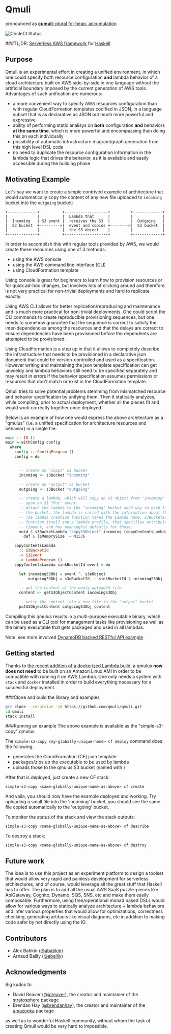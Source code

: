 Qmuli 
======
pronounced as [**cumuli**: plural for heap, accumulation](http://www.merriam-webster.com/dictionary/cumuli?pronunciation&lang=en_us&dir=c&file=cumulu02)

![CircleCI Status](https://circleci.com/gh/qmuli/qmuli.svg?style=shield&circle-token=:circle-token)


###TL;DR: [Serverless AWS framework](https://serverless.com/) for [Haskell](https://www.haskell.org/)


Purpose
-------

Qmuli is an experimental effort in creating a unified environment, in which one could specify both resource configuration **and** lambda 
behavior of a cloud architecture built on AWS side-by-side in one language without the artificial boundary imposed by the current 
generation of AWS tools.
Advantages of such unification are numerous:

* a more convenient way to specify AWS resources configuration than with regular CloudFormation templates codified in JSON, in a language 
subset that is as declarative as JSON but much more powerful and expressive
* ability of performing static analisys on **both** configuration **and** behaviors **at the same time**, which is more powerful and 
encompassing than doing this on each individually
* possibility of automatic infrastructure diagram/graph generation from this high level DSL code
* no need to duplicate the resource configuration information in the lambda logic that drives the behavior, as it is available and easily 
accessible during the building phase


Motivating Example
------------------

Let's say we want to create a simple contrived example of architecture that would automatically copy the content of any new file uploaded 
to `incoming` bucket into the `outgoing` bucket:



    +-------------+          +-------------------+         +-------------+
    |             |          |  Lambda that      |         |             |
    |  Incoming   | S3 event |  receives the S3  |         |  Outgoing   |
    |  S3 bucket  +--------->|  event and copies +-------->|  S3 bucket  |
    |             |          |  the S3 object    |         |             |
    +-------------+          +-------------------+         +-------------+


In order to accomplish this with regular tools provided by AWS, we would create these resources using one of 3 methods:

- using the AWS console
- using the AWS command line interface (CLI)
- using CloudFormation template

Using console is great for beginners to learn how to provision resources or for quick ad-hoc changes, but involves lots of clicking around
and therefore is not very practical for non-trivial deployments and hard to replicate exactly.

Using AWS CLI allows for better replication/reproducing and maintenance and is much more practical for non-trivial deployments. One could
script the CLI commands to create reproducible provisioning sequences, but one needs to somehow guarantee that the sequence is correct to
satisfy the inter-dependencies among the resources and that the delays are correct to ensure dependencies have been provisioned before
the dependents are attempted to be provisioned.

Using CloudFormation is a step up in that it allows to completely describe the infrastructure that needs to be provisioned in a declarative
json document that could be version-controlled and used as a specification. However writing and maintaining the json template specification
can get unwieldy and lambda behaviors still need to be specified separately and may result in errors if the behavior specification assumes
permissions or resources that don't match or exist in the CloudFormation template.

Qmuli tries to solve potential problems stemming from mismatched resource and behavior specification by unifying them. Then it statically
analyzes, while compiling, prior to actual deployment, whether all the pieces fit and would work correctly together once deployed.

Below is an example of how one would express the above architecture as a "qmulus" (i.e. a unified specification for architecture resources
and behavior) in a single file:

```haskell
main :: IO ()
main = withConfig config
  where
    config :: ConfigProgram ()
    config = do


      -- create an "input" s3 bucket
      incoming <- s3Bucket "incoming"

      -- create an "output" s3 bucket
      outgoing <- s3Bucket "outgoing"

      -- create a lambda, which will copy an s3 object from "incoming" to "outgoing" buckets
      -- upon an S3 "Put" event.
      -- Attach the lambda to the "incoming" bucket such way so each time a file is uploaded to
      -- the bucket, the lambda is called with the information about the newly uploaded file.
      -- The lambda creation function takes the Lambda name, s3BucketId to attach to, lambda 
      -- function itself and a lambda profile, that specifies attributes like memory size and
      -- timeout, and has meaningful defaults for those.
      void $ s3BucketLambda "copyS3Object" incoming (copyContentsLambda outgoing) $
        def & lpMemorySize .~ M1536

    copyContentsLambda
      :: S3BucketId
      -> S3Event
      -> LambdaProgram ()
    copyContentsLambda sinkBucketId event = do

      let incomingS3Obj = event ^. s3eObject
          outgoingS3Obj = s3oBucketId .~ sinkBucketId $ incomingS3Obj

      -- get the content of the newly uploaded file
      content <- getS3ObjectContent incomingS3Obj

      -- write the content into a new file in the "output" bucket
      putS3ObjectContent outgoingS3Obj content

```

Compiling this qmulus results in a multi-purpose executable binary, which can be used as a CLI tool for management tasks like provisioning
as well as the binary executable that gets packaged and used in all lambdas.

Note: see more involved [DynamoDB backed RESTful API example](https://github.com/qmuli/qmuli/blob/master/examples/apigw-lambda-dynamodb/src/Main.hs)

Getting started
---------------

Thanks to [the recent addition of a dockerized Lambda build](https://github.com/qmuli/qmuli/pull/5/commits), a qmulus **now does not need** to be 
built on an Amazon Linux AMI in order to be compatible with running it on AWS Lambda. One only needs a system with `stack` and `docker` installed in 
order to build everything necessary for a successful deployment.


###Clone and build the library and examples
```sh
git clone --recursive -j8 https://github.com/qmuli/qmuli.git
cd qmuli
stack install
```

###Running an example
The above example is available as the "simple-s3-copy" qmulus.

The `simple-s3-copy <my-globally-unique-name> cf deploy` command does the following:

- generates the CloudFormation (CF) json template
- packages/zips up the executable to be used by lambda
- uploads those to the qmulus S3 bucket (named with <my-unique-name>)


After that is deployed, just create a new CF stack:

`simple-s3-copy <same-globally-unique-name-as-above> cf create`

And voila, you should now have the example deployed and working.
Try uploading a small file into the 'incoming' bucket, you should see the same file copied automatically to the 'outgoing' bucket.


To monitor the status of the stack and view the stack outputs:

`simple-s3-copy <same-globally-unique-name-as-above> cf describe`


To destroy a stack:

`simple-s3-copy <same-globally-unique-name-as-above> cf destroy`


Future work
-----------

The idea is to use this project as an experiment platform to design a toolset that would allow very rapid and painless development for 
serverless architectures, and of course, would leverage all the great stuff that Haskell has to offer. The plan is to add all the usual 
AWS SaaS puzzle-pieces like ApiGateway, Cognito, Dynamo, SQS, SNS, etc and make them easily composable. Furthermore, using free/operational monad based DSLs would allow for various ways to statically analyze architecture + lambda behaviors and infer various properties that would allow for optimizations, correctness checking, generating artifacts like visual diagrams, etc in addition to making code safer by not directly using the IO.


Contributors
------------

* Alex Babkin ([@ababkin](https://github.com/ababkin))
* Arnaud Bailly ([@abailly](https://github.com/abailly))

Acknowledgments
---------------

Big kudos to

* David Reaver ([@jdreaver](https://github.com/jdreaver)), the creator and maintainer of the 
[stratosphere](https://github.com/frontrowed/stratosphere) package
* Brendan Hay ([@brendanhay](https://github.com/brendanhay)), the creator and maintainer of the
[amazonka](https://github.com/brendanhay/amazonka) package

as well as to wonderful Haskell community, without whom the task of creating Qmuli would be very hard to impossible.
